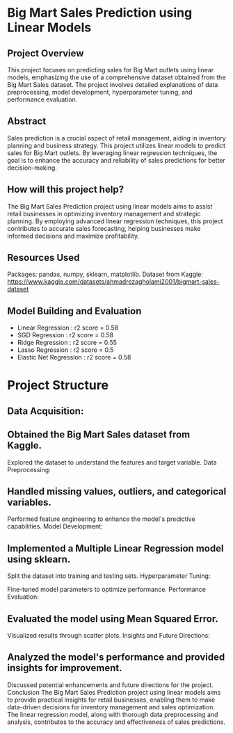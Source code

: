 # Big Mart Sales Prediction using Linear Models

## Project Overview
This project focuses on predicting sales for Big Mart outlets using linear models, emphasizing the use of a comprehensive dataset obtained from the Big Mart Sales dataset. The project involves detailed explanations of data preprocessing, model development, hyperparameter tuning, and performance evaluation.

## Abstract
Sales prediction is a crucial aspect of retail management, aiding in inventory planning and business strategy. This project utilizes linear models to predict sales for Big Mart outlets. By leveraging linear regression techniques, the goal is to enhance the accuracy and reliability of sales predictions for better decision-making.

## How will this project help?
The Big Mart Sales Prediction project using linear models aims to assist retail businesses in optimizing inventory management and strategic planning. By employing advanced linear regression techniques, this project contributes to accurate sales forecasting, helping businesses make informed decisions and maximize profitability.

## Resources Used
Packages: pandas, numpy, sklearn, matplotlib.
Dataset from Kaggle: https://www.kaggle.com/datasets/ahmadrezagholami2001/bigmart-sales-dataset

## Model Building and Evaluation
- Linear Regression : r2 score =  0.58
- SGD Regression : r2 score =  0.58
- Ridge Regression : r2 score =  0.55
- Lasso Regression : r2 score =  0.5
- Elastic Net Regression : r2 score =  0.58

# Project Structure
## Data Acquisition:

## Obtained the Big Mart Sales dataset from Kaggle.
Explored the dataset to understand the features and target variable.
Data Preprocessing:

## Handled missing values, outliers, and categorical variables.
Performed feature engineering to enhance the model's predictive capabilities.
Model Development:

## Implemented a Multiple Linear Regression model using sklearn.
Split the dataset into training and testing sets.
Hyperparameter Tuning:

Fine-tuned model parameters to optimize performance.
Performance Evaluation:

## Evaluated the model using Mean Squared Error.
Visualized results through scatter plots.
Insights and Future Directions:

## Analyzed the model's performance and provided insights for improvement.
Discussed potential enhancements and future directions for the project.
Conclusion
The Big Mart Sales Prediction project using linear models aims to provide practical insights for retail businesses, enabling them to make data-driven decisions for inventory management and sales optimization. The linear regression model, along with thorough data preprocessing and analysis, contributes to the accuracy and effectiveness of sales predictions.
